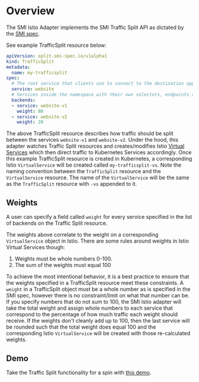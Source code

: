 # Overview

The SMI Istio Adapter implements the SMI Traffic Split API as dictated by the [SMI spec](https://github.com/deislabs/smi-spec/blob/master/traffic-split.md).

See example TrafficSplit resource below:
```yaml
apiVersion: split.smi-spec.io/v1alpha1
kind: TrafficSplit
metadata:
  name: my-trafficsplit
spec:
  # The root service that clients use to connect to the destination application.
  service: website
  # Services inside the namespace with their own selectors, endpoints and configuration.
  backends:
  - service: website-v1
    weight: 80
  - service: website-v2
    weight: 20
```

The above TrafficSplit resource describes how traffic should be split between the services `website-v1` and `website-v2`. Under the hood, this adapter watches Traffic Split resources and creates/modifies Istio [Virtual Services](https://istio.io/docs/reference/config/networking/v1alpha3/virtual-service/) which then direct traffic to Kubernetes Services accordingly. Once this example TrafficSplit resource is created in Kubernetes, a corresponding Istio `VirtualService` will be created called `my-trafficsplit-vs`. Note the naming convention between the `TrafficSplit` resource and the `VirtualService` resource. The name of the `VirtualService` will be the same as the `TrafficSplit` resource with `-vs` appended to it.

## Weights
A user can specify a field called `weight` for every service specified in the list of backends on the Traffic Split resource.

The weights above correlate to the weight on a corresponding `VirtualService` object in Istio. There are some rules around weights in Istio Virtual Services though:
1. Weights must be whole numbers 0-100.
2. The sum of the weights must equal 100

To achieve the most intentional behavior, it is a best practice to ensure that the weights specified in a TrafficSplit resource meet these constraints. A `weight` in a TrafficSplit object must be a whole number as is specified in the SMI spec, however there is no constraint/limit on what that number can be. If you specify numbers that do not sum to 100, the SMI Istio adapter will take the total weight and assign whole numbers to each service that correspond to the percentage of how much traffic each weight should receive. If the weights don't cleanly add up to 100, then the last service will be rounded such that the total weight does equal 100 and the corresponding Istio `VirtualService` will be created with those re-calculated weights.

## Demo
Take the Traffic Split functionality for a spin with [this demo](smi-trafficsplit/README.md).
